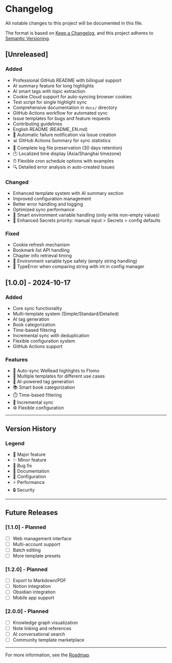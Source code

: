 # Changelog

All notable changes to this project will be documented in this file.

The format is based on [Keep a Changelog](https://keepachangelog.com/en/1.0.0/),
and this project adheres to [Semantic Versioning](https://semver.org/spec/v2.0.0.html).

## [Unreleased]

### Added
- Professional GitHub README with bilingual support
- AI summary feature for long highlights
- AI smart tags with topic extraction
- Cookie Cloud support for auto-syncing browser cookies
- Test script for single highlight sync
- Comprehensive documentation in `docs/` directory
- GitHub Actions workflow for automated sync
- Issue templates for bugs and feature requests
- Contributing guidelines
- English README (README_EN.md)
- 🎉 Automatic failure notification via Issue creation
- 📊 GitHub Actions Summary for sync statistics
- 📝 Complete log file preservation (30 days retention)
- 🕐 Localized time display (Asia/Shanghai timezone)
- ⏰ Flexible cron schedule options with examples
- 🔍 Detailed error analysis in auto-created Issues

### Changed
- Enhanced template system with AI summary section
- Improved configuration management
- Better error handling and logging
- Optimized sync performance
- 🔧 Smart environment variable handling (only write non-empty values)
- 🔧 Enhanced Secrets priority: manual input > Secrets > config defaults

### Fixed
- Cookie refresh mechanism
- Bookmark list API handling
- Chapter info retrieval timing
- 🐛 Environment variable type safety (empty string handling)
- 🐛 TypeError when comparing string with int in config manager

## [1.0.0] - 2024-10-17

### Added
- Core sync functionality
- Multi-template system (Simple/Standard/Detailed)
- AI tag generation
- Book categorization
- Time-based filtering
- Incremental sync with deduplication
- Flexible configuration system
- GitHub Actions support

### Features
- 📝 Auto-sync WeRead highlights to Flomo
- 🎨 Multiple templates for different use cases
- 🤖 AI-powered tag generation
- 📚 Smart book categorization
- ⏱️ Time-based filtering
- 🔄 Incremental sync
- ⚙️ Flexible configuration

---

## Version History

### Legend
- 🎉 Major feature
- ✨ Minor feature
- 🐛 Bug fix
- 📝 Documentation
- 🔧 Configuration
- ⚡ Performance
- 🔒 Security

---

## Future Releases

### [1.1.0] - Planned
- [ ] Web management interface
- [ ] Multi-account support
- [ ] Batch editing
- [ ] More template presets

### [1.2.0] - Planned
- [ ] Export to Markdown/PDF
- [ ] Notion integration
- [ ] Obsidian integration
- [ ] Mobile app support

### [2.0.0] - Planned
- [ ] Knowledge graph visualization
- [ ] Note linking and references
- [ ] AI conversational search
- [ ] Community template marketplace

---

For more information, see the [Roadmap](README.md#-路线图).

